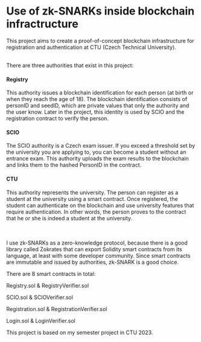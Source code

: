 <h1>Use of zk-SNARKs inside blockchain infractructure</h1>
This project aims to create a proof-of-concept blockchain infrastructure for registration and authentication at CTU (Czech Technical University).</br></br>

There are three authorities that exist in this project:

<h4>Registry</h4>
This authority issues a blockchain identification for each person (at birth or when they reach the age of 18). The blockchain identification consists of personID and seedID, which are private values that only the authority and the user know. Later in the project, this identity is used by SCIO and the registration contract to verify the person.
<h4>SCIO</h4>
The SCIO authority is a Czech exam issuer. If you exceed a threshold set by the university you are applying to, you can become a student without an entrance exam. This authority uploads the exam results to the blockchain and links them to the hashed PersonID in the contract.
<h4>CTU</h4>
This authority represents the university. The person can register as a student at the university using a smart contract. Once registered, the student can authenticate on the blockchain and use university features that require authentication. In other words, the person proves to the contract that he or she is indeed a student at the university.

<br/><br/>
I use zk-SNARKs as a zero-knowledge protocol, because there is a good library called Zokrates that can export Solidity smart contracts from its language, at least with some developer community. Since smart contracts are immutable and issued by authorities, zk-SNARK is a good choice.


There are 8 smart contracts in total:

Registry.sol & RegistryVerifier.sol

SCIO.sol & SCIOVerifier.sol

Registration.sol & RegistrationVerifier.sol

Login.sol & LoginVerifier.sol


This project is based on my semester project in CTU 2023.
